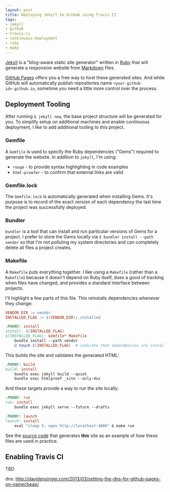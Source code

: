 ```yaml
---
layout: post
title: Deploying Jekyll to GitHub using Travis CI
tags:
- jekyll
- github
- travis-ci
- continuous-deployment
- ruby
- make
---
```


[Jekyll](http://jekyllrb.com/) is a "blog-aware static site generator" written in [Ruby](https://www.ruby-lang.org/) that will generate a responsive website from [Markdown](https://help.github.com/articles/markdown-basics/) files.

[GitHub Pages](https://pages.github.com/) offers you a free way to host these generated sites. And while GitHub will automatically publish repositories name `<your-github-id>.github.io`, sometime you need a little more control over the process.

## Deployment Tooling

After running `$ jekyll new`, the base project structure will be generated for you. To simplify setup on additional machines and enable continuous deployment, I like to add additional tooling to this project.

### Gemfile

A `Gemfile` is used to specify the Ruby dependencies ("Gems") required to generate the website. In addition to `jekyll`, I'm using:

* `rouge` - to provide syntax highlighting in code examples
* `html-proofer` - to confirm that external links are valid

### Gemfile.lock

The `Gemfile.lock` is automatically generated when installing Gems. It's purpose is to record of the exact version of each dependency the last time the project was successfully deployed.

### Bundler

`bundler` is a tool that can install and run particular versions of Gems for a project. I prefer to store the Gems locally via `$ bundler install --path vendor` so that I'm not polluting my system directories and can completely delete all files a project creates.

### Makefile

A `Makefile` puts everything together. I like using a `Makefile` (rather than a `Rakefile`) because it doesn't depend on Ruby itself, does a good of tracking when files have changed, and provides a standard interface between projects.

I'll highlight a few parts of this file. This reinstalls dependencies whenever they change:

```makefile
VENDOR_DIR := vendor
INSTALLED_FLAG := $(VENDOR_DIR)/.installed

.PHONY: install
install: $(INSTALLED_FLAG)
$(INSTALLED_FLAG): Gemfile* Makefile
    bundle install --path vendor
    @ touch $(INSTALLED_FLAG)  # indicate that dependencies are installed
```

This builds the site and validates the generated HTML:

```makefile
.PHONY: build
build: install
    bundle exec jekyll build --quiet
    bundle exec htmlproof _site --only-4xx
```

And these targets provide a way to run the site locally:

```makefile
.PHONY: run
run: install
    bundle exec jekyll serve --future --drafts

.PHONY: launch
launch: install
    eval "sleep 5; open http://localhost:4000" & make run
```


See the [source code](https://github.com/jacebrowning/info) that generates **this** site as an example of how these files are used in practice.

## Enabling Travis CI

TBD

dns: http://davidensinger.com/2013/03/setting-the-dns-for-github-pages-on-namecheap/



